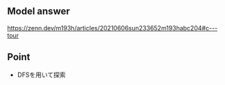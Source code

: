 ## Model answer
https://zenn.dev/m193h/articles/20210606sun233652m193habc204#c---tour

## Point
- DFSを用いて探索
